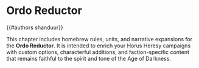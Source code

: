 # Ordo Reductor

{{#authors shanduur}}

This chapter includes homebrew rules, units, and narrative expansions for the **Ordo Reductor**. It is intended to enrich your Horus Heresy campaigns with custom options, characterful additions, and faction-specific content that remains faithful to the spirit and tone of the Age of Darkness.

